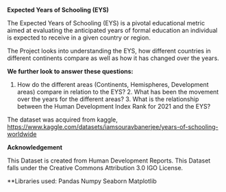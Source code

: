 **Expected Years of Schooling (EYS)**

The Expected Years of Schooling (EYS) is a pivotal educational metric aimed at evaluating the anticipated years of formal education an individual is expected to receive in a given country or region.

The Project looks into understanding the EYS, how different countries in different continents compare as well as how it has changed over the years.

**We further look to answer these questions:**
  1. How do the different areas (Continents, Hemispheres, Development areas) compare in relation to the EYS?
	2. What has been the movement over the years for the different areas?
	3. What is the relationship between the Human Development Index Rank for 2021 and the EYS?

The dataset was acquired from kaggle, https://www.kaggle.com/datasets/iamsouravbanerjee/years-of-schooling-worldwide

**Acknowledgement**

This Dataset is created from Human Development Reports. This Dataset falls under the Creative Commons Attribution 3.0 IGO License. 

**Libraries used:
Pandas
Numpy
Seaborn
Matplotlib
